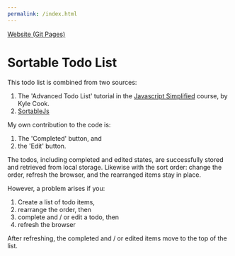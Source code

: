 ```yaml
---
permalink: /index.html
---
```


[Website (Git Pages)](https://chrisnajman.github.io/sortable-todo-list)

# Sortable Todo List

This todo list is combined from two sources:

1. The 'Advanced Todo List' tutorial in the [Javascript Simplified](https://courses.webdevsimplified.com/view/courses/javascript-simplified-beginner) course, by Kyle Cook.
2. [SortableJs](https://github.com/SortableJS/Sortable)

My own contribution to the code is:

1. The 'Completed' button, and
2. the 'Edit' button.

The todos, including completed and edited states, are successfully stored and retrieved from local storage. Likewise with the sort order: change the order, refresh the browser, and the rearranged items stay in place.

However, a problem arises if you:

1. Create a list of todo items,
2. rearrange the order, then
3. complete and / or edit a todo, then
4. refresh the browser

After refreshing, the completed and / or edited items move to the top of the list.

